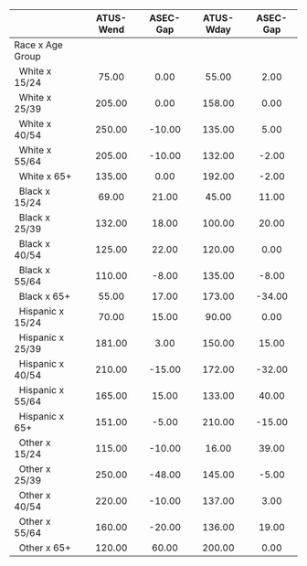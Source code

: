 
|                      |    ATUS-Wend |     ASEC-Gap |    ATUS-Wday |     ASEC-Gap |
| -------------------- | :----------: | :----------: | :----------: | :----------: |
| Race x Age Group     |              |              |              |              |
| &nbsp;&nbsp;White x 15/24 |        75.00 |         0.00 |        55.00 |         2.00 |
| &nbsp;&nbsp;White x 25/39 |       205.00 |         0.00 |       158.00 |         0.00 |
| &nbsp;&nbsp;White x 40/54 |       250.00 |       -10.00 |       135.00 |         5.00 |
| &nbsp;&nbsp;White x 55/64 |       205.00 |       -10.00 |       132.00 |        -2.00 |
| &nbsp;&nbsp;White x 65+ |       135.00 |         0.00 |       192.00 |        -2.00 |
| &nbsp;&nbsp;Black x 15/24 |        69.00 |        21.00 |        45.00 |        11.00 |
| &nbsp;&nbsp;Black x 25/39 |       132.00 |        18.00 |       100.00 |        20.00 |
| &nbsp;&nbsp;Black x 40/54 |       125.00 |        22.00 |       120.00 |         0.00 |
| &nbsp;&nbsp;Black x 55/64 |       110.00 |        -8.00 |       135.00 |        -8.00 |
| &nbsp;&nbsp;Black x 65+ |        55.00 |        17.00 |       173.00 |       -34.00 |
| &nbsp;&nbsp;Hispanic x 15/24 |        70.00 |        15.00 |        90.00 |         0.00 |
| &nbsp;&nbsp;Hispanic x 25/39 |       181.00 |         3.00 |       150.00 |        15.00 |
| &nbsp;&nbsp;Hispanic x 40/54 |       210.00 |       -15.00 |       172.00 |       -32.00 |
| &nbsp;&nbsp;Hispanic x 55/64 |       165.00 |        15.00 |       133.00 |        40.00 |
| &nbsp;&nbsp;Hispanic x 65+ |       151.00 |        -5.00 |       210.00 |       -15.00 |
| &nbsp;&nbsp;Other x 15/24 |       115.00 |       -10.00 |        16.00 |        39.00 |
| &nbsp;&nbsp;Other x 25/39 |       250.00 |       -48.00 |       145.00 |        -5.00 |
| &nbsp;&nbsp;Other x 40/54 |       220.00 |       -10.00 |       137.00 |         3.00 |
| &nbsp;&nbsp;Other x 55/64 |       160.00 |       -20.00 |       136.00 |        19.00 |
| &nbsp;&nbsp;Other x 65+ |       120.00 |        60.00 |       200.00 |         0.00 |

